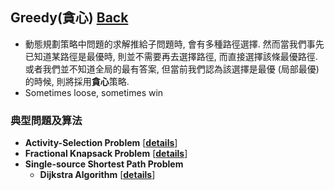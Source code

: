 ## Greedy(貪心)	[Back](./../Analysis.md)
- 動態規劃策略中問題的求解推給子問題時, 會有多種路徑選擇. 然而當我們事先已知道某路徑是最優時, 則並不需要再去選擇路徑, 而直接選擇該條最優路徑. 或者我們並不知道全局的最有答案, 但當前我們認為該選擇是最優 (局部最優)的時候, 則將採用**貪心**策略.
- Sometimes loose, sometimes win

### 典型問題及算法
- **Activity-Selection Problem** [[**details**](./Activity/Activity.md)]
- **Fractional Knapsack Problem** [[**details**](./Knapsack/Knapsack.md)]
- **Single-source Shortest Path Problem**
	- **Dijkstra Algorithm** [[**details**](./Dijkstra/Dijkstra.md)]

